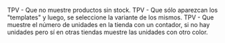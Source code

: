 TPV - Que no muestre productos sin stock.
TPV - Que sólo aparezcan los "templates" y luego, se seleccione la variante de los mismos.
TPV - Que muestre el número de unidades en la tienda con un contador, si no hay unidades pero sí en otras tiendas muestre las unidades con otro color.

